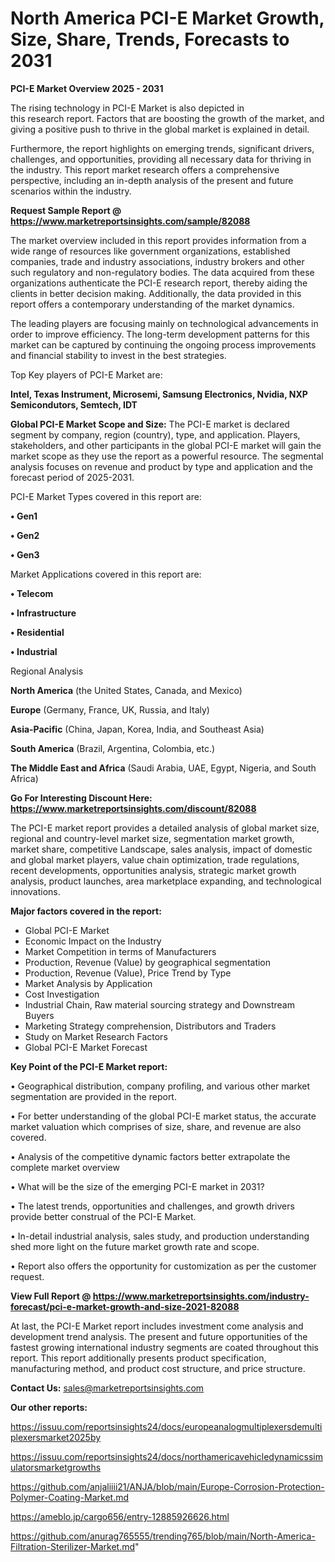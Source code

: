 # North America PCI-E Market Growth, Size, Share, Trends, Forecasts to 2031

<Strong> PCI-E Market Overview 2025 - 2031</strong>

The rising technology in PCI-E Market is also depicted in this research report. Factors that are boosting the growth of the market, and giving a positive push to thrive in the global market is explained in detail.

Furthermore, the report highlights on emerging trends, significant drivers, challenges, and opportunities, providing all necessary data for thriving in the industry. This report market research offers a comprehensive perspective, including an in-depth analysis of the present and future scenarios within the industry.

<strong>Request Sample Report @ <a href=https://www.marketreportsinsights.com/sample/82088>https://www.marketreportsinsights.com/sample/82088</a></strong>

The market overview included in this report provides information from a wide range of resources like government organizations, established companies, trade and industry associations, industry brokers and other such regulatory and non-regulatory bodies. The data acquired from these organizations authenticate the PCI-E research report, thereby aiding the clients in better decision making. Additionally, the data provided in this report offers a contemporary understanding of the market dynamics.

The leading players are focusing mainly on technological advancements in order to improve efficiency. The long-term development patterns for this market can be captured by continuing the ongoing process improvements and financial stability to invest in the best strategies.

Top Key players of PCI-E Market are:

<strong>Intel, Texas Instrument, Microsemi, Samsung Electronics, Nvidia, NXP Semicondutors, Semtech, IDT</strong>

<strong><b>Global PCI-E Market Scope and Size:</b></strong>
The PCI-E market is declared segment by company, region (country), type, and application. Players, stakeholders, and other participants in the global PCI-E market will gain the market scope as they use the report as a powerful resource. The segmental analysis focuses on revenue and product by type and application and the forecast period of 2025-2031.

PCI-E Market Types covered in this report are:

<strong>• Gen1

• Gen2

• Gen3</strong>

Market Applications covered in this report are:

<strong>• Telecom

• Infrastructure

• Residential

• Industrial</strong> 

Regional Analysis

<strong>North America</strong> (the United States, Canada, and Mexico)

<strong>Europe</strong> (Germany, France, UK, Russia, and Italy)

<strong>Asia-Pacific</strong> (China, Japan, Korea, India, and Southeast Asia)

<strong>South America</strong> (Brazil, Argentina, Colombia, etc.)

<strong>The Middle East and Africa</strong> (Saudi Arabia, UAE, Egypt, Nigeria, and South Africa)

<strong>Go For Interesting Discount Here: <a href=https://www.marketreportsinsights.com/discount/82088>https://www.marketreportsinsights.com/discount/82088</a></strong>

The PCI-E market report provides a detailed analysis of global market size, regional and country-level market size, segmentation market growth, market share, competitive Landscape, sales analysis, impact of domestic and global market players, value chain optimization, trade regulations, recent developments, opportunities analysis, strategic market growth analysis, product launches, area marketplace expanding, and technological innovations.

<strong><b>Major factors covered in the report:</b></strong>
<ul>
  <li>Global PCI-E Market </li>
  <li>Economic Impact on the Industry</li>
  <li>Market Competition in terms of Manufacturers</li>
  <li>Production, Revenue (Value) by geographical segmentation</li>
  <li>Production, Revenue (Value), Price Trend by Type</li>
  <li>Market Analysis by Application</li>
  <li>Cost Investigation</li>
  <li>Industrial Chain, Raw material sourcing strategy and Downstream Buyers</li>
  <li>Marketing Strategy comprehension, Distributors and Traders</li>
  <li>Study on Market Research Factors</li>
  <li>Global PCI-E Market Forecast</li>
</ul>

<strong><b>Key Point of the PCI-E Market report:</b></strong>

• Geographical distribution, company profiling, and various other market segmentation are provided in the report.

• For better understanding of the global PCI-E market status, the accurate market valuation which comprises of size, share, and revenue are also covered.

• Analysis of the competitive dynamic factors better extrapolate the complete market overview

• What will be the size of the emerging PCI-E market in 2031?

• The latest trends, opportunities and challenges, and growth drivers provide better construal of the PCI-E Market.

• In-detail industrial analysis, sales study, and production understanding shed more light on the future market growth rate and scope.

• Report also offers the opportunity for customization as per the customer request.

<strong><b>View Full Report @ <a href=https://www.marketreportsinsights.com/industry-forecast/pci-e-market-growth-and-size-2021-82088>https://www.marketreportsinsights.com/industry-forecast/pci-e-market-growth-and-size-2021-82088</a></b></strong>


At last, the PCI-E Market report includes investment come analysis and development trend analysis. The present and future opportunities of the fastest growing international industry segments are coated throughout this report. This report additionally presents product specification, manufacturing method, and product cost structure, and price structure.

<strong>Contact Us:</strong>
sales@marketreportsinsights.com

<strong>Our other reports:</strong>

<a href=https://issuu.com/reportsinsights24/docs/europeanalogmultiplexersdemultiplexersmarket2025by>https://issuu.com/reportsinsights24/docs/europeanalogmultiplexersdemultiplexersmarket2025by</a>

<a href=https://issuu.com/reportsinsights24/docs/northamericavehicledynamicssimulatorsmarketgrowths>https://issuu.com/reportsinsights24/docs/northamericavehicledynamicssimulatorsmarketgrowths</a>

<a href=https://github.com/anjaliiii21/ANJA/blob/main/Europe-Corrosion-Protection-Polymer-Coating-Market.md>https://github.com/anjaliiii21/ANJA/blob/main/Europe-Corrosion-Protection-Polymer-Coating-Market.md</a>

<a href=https://ameblo.jp/cargo656/entry-12885926626.html>https://ameblo.jp/cargo656/entry-12885926626.html</a>

<a href=https://github.com/anurag765555/trending765/blob/main/North-America-Filtration-Sterilizer-Market.md>https://github.com/anurag765555/trending765/blob/main/North-America-Filtration-Sterilizer-Market.md</a>"
